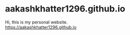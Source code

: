 # aakashkhatter1296.github.io
Hi, this is my personal website.   
https://aakashkhatter1296.github.io     
